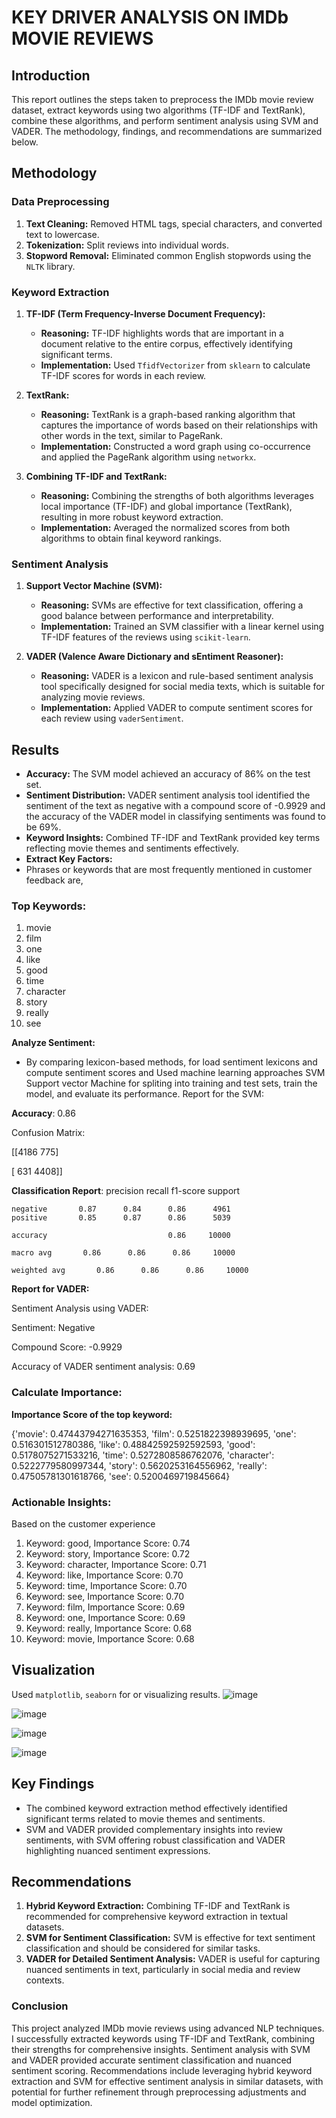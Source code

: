 
# KEY DRIVER ANALYSIS ON IMDb MOVIE REVIEWS 



## Introduction
This report outlines the steps taken to preprocess the IMDb movie review dataset, extract keywords using two algorithms (TF-IDF and TextRank), combine these algorithms, and perform sentiment analysis using SVM and VADER. The methodology, findings, and recommendations are summarized below.

## Methodology

### Data Preprocessing
1. **Text Cleaning:** Removed HTML tags, special characters, and converted text to lowercase.
2. **Tokenization:** Split reviews into individual words.
3. **Stopword Removal:** Eliminated common English stopwords using the `NLTK` library.

### Keyword Extraction
1. **TF-IDF (Term Frequency-Inverse Document Frequency):**
   - **Reasoning:** TF-IDF highlights words that are important in a document relative to the entire corpus, effectively identifying significant terms.
   - **Implementation:** Used `TfidfVectorizer` from `sklearn` to calculate TF-IDF scores for words in each review.

2. **TextRank:**
   - **Reasoning:** TextRank is a graph-based ranking algorithm that captures the importance of words based on their relationships with other words in the text, similar to PageRank.
   - **Implementation:** Constructed a word graph using co-occurrence and applied the PageRank algorithm using `networkx`.

3. **Combining TF-IDF and TextRank:**
   - **Reasoning:** Combining the strengths of both algorithms leverages local importance (TF-IDF) and global importance (TextRank), resulting in more robust keyword extraction.
   - **Implementation:** Averaged the normalized scores from both algorithms to obtain final keyword rankings.

### Sentiment Analysis
1. **Support Vector Machine (SVM):**
   - **Reasoning:** SVMs are effective for text classification, offering a good balance between performance and interpretability.
   - **Implementation:** Trained an SVM classifier with a linear kernel using TF-IDF features of the reviews using `scikit-learn`.

2. **VADER (Valence Aware Dictionary and sEntiment Reasoner):**
   - **Reasoning:** VADER is a lexicon and rule-based sentiment analysis tool specifically designed for social media texts, which is suitable for analyzing movie reviews.
   - **Implementation:** Applied VADER to compute sentiment scores for each review using `vaderSentiment`.

## Results
- **Accuracy:** The SVM model achieved an accuracy of 86% on the test set.
- **Sentiment Distribution:** VADER sentiment analysis tool identified the sentiment of the text as negative with a compound score of -0.9929 and the accuracy of the VADER model in classifying sentiments was found to be 69%.
- **Keyword Insights:** Combined TF-IDF and TextRank provided key terms reflecting movie themes and sentiments effectively.
- **Extract Key Factors:** 
-  Phrases or keywords that are most frequently mentioned in customer feedback are,
  
### **Top Keywords:**
1. movie
2. film
3. one
4. like
5. good
6. time
7. character
8. story
9. really
10. see
    
**Analyze Sentiment:** 
- By comparing  lexicon-based methods, for  load sentiment lexicons and compute sentiment scores and Used  machine learning approaches SVM Support vector Machine for spliting  into training and test sets, train the model, and evaluate its performance.
Report for the SVM:

**Accuracy**: 0.86

Confusion Matrix:

 [[4186  775]

 [ 631 4408]]
  
**Classification  Report**:      precision    recall  f1-score   support

    negative       0.87      0.84      0.86      4961
    positive       0.85      0.87      0.86      5039

    accuracy                           0.86     10000

    macro avg       0.86      0.86      0.86     10000

    weighted avg       0.86      0.86      0.86     10000


**Report for VADER:**

Sentiment Analysis using VADER:

Sentiment: Negative

Compound Score: -0.9929

Accuracy of VADER sentiment analysis: 0.69

### **Calculate Importance:**

**Importance Score of the top keyword:**

{'movie': 0.47443794271635353, 'film': 0.5251822398939695, 'one': 0.516301512780386, 'like': 0.48842592592592593, 'good': 0.5178075271533216, 'time': 0.5272808586762076, 'character': 0.5222779580997344, 'story': 0.5620253164556962, 'really': 0.47505781301618766, 'see': 0.5200469719845664}

### **Actionable Insights:**
Based on the customer experience
1. Keyword: good, Importance Score: 0.74
2. Keyword: story, Importance Score: 0.72
3. Keyword: character, Importance Score: 0.71
4. Keyword: like, Importance Score: 0.70
5. Keyword: time, Importance Score: 0.70
6. Keyword: see, Importance Score: 0.70
7. Keyword: film, Importance Score: 0.69
8. Keyword: one, Importance Score: 0.69
9. Keyword: really, Importance Score: 0.68
10. Keyword: movie, Importance Score: 0.68

## Visualization
Used `matplotlib`, `seaborn` for or visualizing results.
![image](https://github.com/YuvashreeMagesh/Key-Driver-analayis/assets/128991477/487b52c7-b83b-4ba6-a03c-50c7fc358a05)

![image](https://github.com/YuvashreeMagesh/Key-Driver-analayis/assets/128991477/5857e9ed-2e51-46e6-b349-ad4279d604fc)

![image](https://github.com/YuvashreeMagesh/Key-Driver-analayis/assets/128991477/d5865db8-c6c5-46b8-a440-88b689e5fb3e)

![image](https://github.com/YuvashreeMagesh/Key-Driver-analayis/assets/128991477/132411c9-91e0-47c7-9a3b-0dd693f94b82)





## Key Findings
- The combined keyword extraction method effectively identified significant terms related to movie themes and sentiments.
- SVM and VADER provided complementary insights into review sentiments, with SVM offering robust classification and VADER highlighting nuanced sentiment expressions.

## Recommendations
1. **Hybrid Keyword Extraction:** Combining TF-IDF and TextRank is recommended for comprehensive keyword extraction in textual datasets.
2. **SVM for Sentiment Classification:** SVM is effective for text sentiment classification and should be considered for similar tasks.
3. **VADER for Detailed Sentiment Analysis:** VADER is useful for capturing nuanced sentiments in text, particularly in social media and review contexts.

### Conclusion

This project analyzed IMDb movie reviews using advanced NLP techniques. I successfully extracted keywords using TF-IDF and TextRank, combining their strengths for comprehensive insights. Sentiment analysis with SVM and VADER provided accurate sentiment classification and nuanced sentiment scoring. Recommendations include leveraging hybrid keyword extraction and SVM for effective sentiment analysis in similar datasets, with potential for further refinement through preprocessing adjustments and model optimization.
